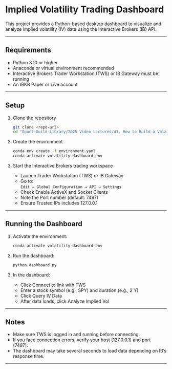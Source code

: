 # Implied Volatility Trading Dashboard

This project provides a Python-based desktop dashboard to visualize and analyze implied volatility (IV) data using the Interactive Brokers (IB) API.

---

## Requirements
- Python 3.10 or higher  
- Anaconda or virtual environment recommended  
- Interactive Brokers Trader Workstation (TWS) or IB Gateway must be running  
- An IBKR Paper or Live account  

---

## Setup

1. Clone the repository

   ```bash
   git clone <repo-url>
   cd "Quant-Guild-Library/2025 Video Lectures/41. How to Build a Volatility Trading Dashboard in Python with Interactive Brokers"
   ```

2. Create the environment

   ```bash
   conda env create -f environment.yaml
   conda activate volatility-dashboard-env
   ```

3. Start the Interactive Brokers trading workspace  
   - Launch Trader Workstation (TWS) or IB Gateway  
   - Go to:  
     `Edit → Global Configuration → API → Settings`  
   - Check Enable ActiveX and Socket Clients  
   - Note the Port number (default: 7497)  
   - Ensure Trusted IPs includes 127.0.0.1  

---

## Running the Dashboard

1. Activate the environment:

   ```bash
   conda activate volatility-dashboard-env
   ```

2. Run the dashboard:

   ```bash
   python dashboard.py
   ```

3. In the dashboard:  
   - Click Connect to link with TWS  
   - Enter a stock symbol (e.g., SPY) and duration (e.g., 2 Y)  
   - Click Query IV Data  
   - After data loads, click Analyze Implied Vol  

---

## Notes
- Make sure TWS is logged in and running before connecting.  
- If you face connection errors, verify your host (127.0.0.1) and port (7497).  
- The dashboard may take several seconds to load data depending on IB’s response time.  

---